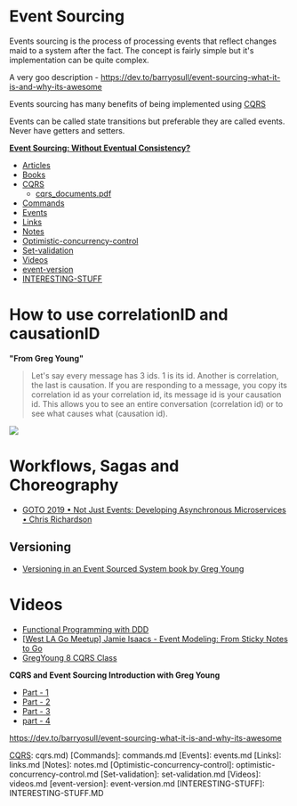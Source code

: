 # Event Sourcing

Events sourcing is the process of processing events that reflect changes maid to
a system after the fact. The concept is fairly simple but it's implementation
can be quite complex.

A very goo description - https://dev.to/barryosull/event-sourcing-what-it-is-and-why-its-awesome

Events sourcing has many benefits of being implemented using [CQRS]

Events can be called state transitions but preferable they are called events.
Never have getters and setters.

**[Event Sourcing: Without Eventual Consistency?]**

- [Articles](articles.md)
- [Books](books.md)
- [CQRS](cqrs.md)
    * [cqrs_documents.pdf]
- [Commands](commands.md)
- [Events](events.md)
- [Links](links.md)
- [Notes](notes.md)
- [Optimistic-concurrency-control](optimistic-concurrency-control.md)
- [Set-validation](set-validation.md)
- [Videos](videos.md)
- [event-version](event-version.md)
- [INTERESTING-STUFF](INTERESTING-STUFF.MD)

# How to use correlationID and causationID

__"From Greg Young"__

> Let's say every message has 3 ids. 1 is its id. Another is correlation, the
> last is causation. If you are responding to a message, you copy its
> correlation id as your correlation id, its message id is your causation id.
> This allows you to see an entire conversation (correlation id) or to see what
> causes what (causation id).

[![][correlation-and-causation-id-image]][correlation-and-causation-id-link]

# Workflows, Sagas and Choreography

- [GOTO 2019 • Not Just Events: Developing Asynchronous Microservices • Chris Richardson](https://youtu.be/kyNL7yCvQQc?t=1277)

## Versioning

- [Versioning in an Event Sourced System book by Greg Young](https://leanpub.com/esversioning)

# Videos

- [Functional Programming with DDD](https://skillsmatter.com/skillscasts/3191-ddd-functional-programming)
- [[West LA Go Meetup] Jamie Isaacs - Event Modeling: From Sticky Notes to Go](https://www.youtube.com/watch?v=i7_edqzneyM)
- [GregYoung 8 CQRS Class](https://www.youtube.com/watch?v=whCk1Q87_ZI)

__CQRS and Event Sourcing Introduction with Greg Young__

- [Part - 1]
- [Part - 2]
- [Part - 3]
- [part - 4]

https://dev.to/barryosull/event-sourcing-what-it-is-and-why-its-awesome

[CQRS]: #CQRS
[correlation-and-causation-id-link]: https://blog.arkency.com/correlation-id-and-causation-id-in-evented-systems/
[correlation-and-causation-id-image]: https://blog-arkency.imgix.net/correlation_id_causation_id_rails_ruby_event/CorrelationAndCausationEventsCommands.png?w=768&h=758&fit=max
[Event Sourcing: Without Eventual Consistency?]: https://www.jamesmichaelhickey.com/event-sourcing-eventual-consistency-isnt-necessary/

[cqrs_documents.pdf]: cqrs_documents.pdf
[Articles]: articles.md
[Books]: books.md
[CQRS]: cqrs.md)
[Commands]: commands.md
[Events]: events.md
[Links]: links.md
[Notes]: notes.md
[Optimistic-concurrency-control]: optimistic-concurrency-control.md
[Set-validation]: set-validation.md
[Videos]: videos.md
[event-version]: event-version.md
[INTERESTING-STUFF]: INTERESTING-STUFF.MD


[Part - 1]: https://www.youtube.com/watch?v=AspkNFjhHIM
[Part - 2]: https://www.youtube.com/watch?v=bkVV1eUMIs4
[Part - 3]: https://www.youtube.com/watch?v=b9KNUCH6rH0
[part - 4]: https://www.youtube.com/watch?v=o51kMltuSuQ

